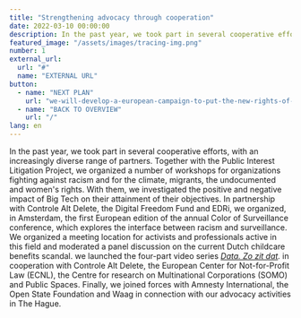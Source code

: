 ```yaml
---
title: "Strengthening advocacy through cooperation"
date: 2022-03-10 00:00:00
description: In the past year, we took part in several cooperative efforts, with an increasingly diverse range of partners. Together with the Public Interest Litigation Project, we organized a number of workshops for organizations fighting against racism and for the climate, migrants,
featured_image: "/assets/images/tracing-img.png"
number: 1
external_url:
  url: "#"
  name: "EXTERNAL URL"
button:
  - name: "NEXT PLAN"
    url: "we-will-develop-a-european-campaign-to-put-the-new-rights-of-platform-users-in-the-spotlight"
  - name: "BACK TO OVERVIEW"
    url: "/"
lang: en
---
```


In the past year, we took part in several cooperative efforts, with an increasingly diverse range of partners. Together with the Public Interest Litigation Project, we organized a number of workshops for organizations fighting against racism and for the climate, migrants, the undocumented and women's rights. With them, we investigated the positive and negative impact of Big Tech on their attainment of their objectives. In partnership with Controle Alt Delete, the Digital Freedom Fund and EDRi, we organized, in Amsterdam, the first European edition of the annual Color of Surveillance conference, which explores the interface between racism and surveillance. We organized a meeting location for activists and professionals active in this field and moderated a panel discussion on the current Dutch childcare benefits scandal. we launched the four-part video series [*Data. Zo zit dat*](https://www.bitsoffreedom.nl/data-zo-zit-dat/)*.* in cooperation with Controle Alt Delete, the European Center for Not-for-Profit Law (ECNL), the Centre for research on Multinational Corporations (SOMO) and Public Spaces. Finally, we joined forces with Amnesty International, the Open State Foundation and Waag in connection with our advocacy activities in The Hague.